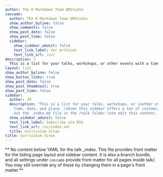 ```yaml
---
author: The R Markdown Team @RStudio
cascade:
  author: The R Markdown Team @RStudio
  show_author_byline: false
  show_comments: false
  show_post_date: false
  show_post_time: false
  sidebar:
    show_sidebar_adunit: false
    text_link_label: Ver Archivos
    text_link_url: /cv/
description: |
  This is a list for your talks, workshops, or other events with a time, date, and place.
layout: list
show_author_byline: false
show_button_links: true
show_post_date: false
show_post_thumbnail: true
show_post_time: false
sidebar:
  author: JM
  description: "This is a list for your talks, workshops, or \nother events with a
    time, date, and place. \nEven this sidebar offers a ton of customizations.\n\nCheck
    out the _index.md file in the /talk folder \nto edit this content. \n"
  show_sidebar_adunit: false
  text_link_label: Subscribe via RSS
  text_link_url: /cv/index.xml
  title: Curriculum Vitae
title: Curriculum Vitae
---
```


** No content below YAML for the talk _index. This file provides front matter for the listing page layout and sidebar content. It is also a branch bundle, and all settings under `cascade` provide front matter for all pages inside talk/. You may still override any of these by changing them in a page's front matter.**
